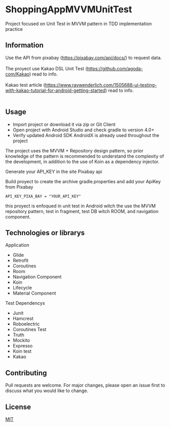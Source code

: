 # ShoppingAppMVVMUnitTest

Project focused on Unit Test in MVVM pattern in TDD implementation practice

## Information

Use the API from pixabay (https://pixabay.com/api/docs/) to request data.</br></br>
The proyect use Kakao DSL Unit Test (https://github.com/agoda-com/Kakao) read to info.</br></br>
Kakao test article (https://www.raywenderlich.com/1505688-ui-testing-with-kakao-tutorial-for-android-getting-started) read to info.</br></br>


## Usage

 - Import project or download it via zip or Git Client
 - Open project with Android Studio and check gradle to version 4.0+
 - Verify updated Android SDK AndroidX is already used throughout the project

The project uses the MVVM + Repository design pattern, so prior knowledge of the pattern is recommended to understand the complexity of the development, in addition to the use of Koin as a dependency injector.

Generate your API_KEY in the site Pixabay api

Build proyect to create the archive gradle.properties and add your ApiKey from Pixabay

```gradle.properties
API_KEY_PIXA_BAY = "YOUR_API_KEY"
```
this proyect is enfoqued in unit test in Android witch the use the MVVM repository pattern, test in fragment, test DB witch ROOM, and navigation component.

## Technologies or librarys

Application
- Glide
- Retrofit
- Coroutines
- Room
- Navigation Component
- Koin 
- Lifecycle
- Material Component

Test Dependencys
- Junit
- Hamcrest
- Roboelectric
- Coroutines Test
- Truth
- Mockito
- Expresso
- Koin test
- Kakao



## Contributing
Pull requests are welcome. For major changes, please open an issue first to discuss what you would like to change.


## License
[MIT](https://choosealicense.com/licenses/mit/)
